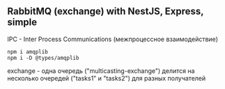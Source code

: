 ## RabbitMQ (exchange) with NestJS, Express, simple

IPC - Inter Process Communications (межпроцессное взаимодействие)

```
npm i amqplib
npm i -D @types/amqplib
```

exchange - одна очередь ("multicasting-exchange") делится на несколько очередей ("tasks1" и "tasks2") для разных получателей
